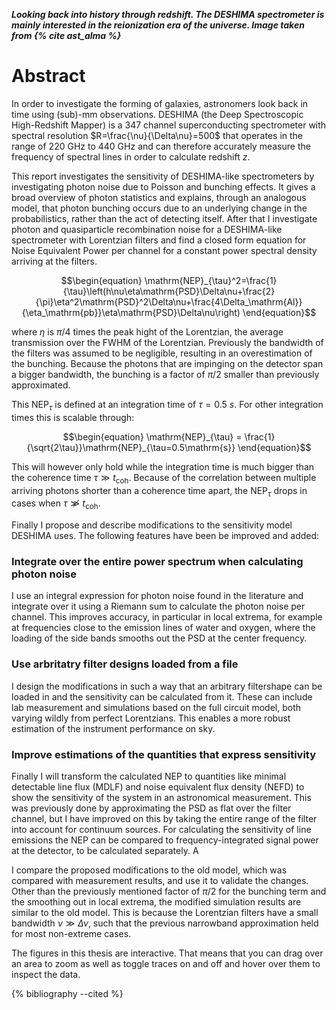 ***Looking back into history through redshift. The DESHIMA spectrometer is mainly interested in the reionization era of the universe. Image taken from {% cite ast_alma %}***

# Abstract
In order to investigate the forming of galaxies, astronomers look back in time using (sub)-mm observations. DESHIMA (the Deep Spectroscopic High-Redshift Mapper) is a 347 channel superconducting spectrometer with spectral resolution $R=\frac{\nu}{\Delta\nu}=500$ that operates in the range of $220\:\mathrm{GHz}$ to $440\:\mathrm{GHz}$ and can therefore accurately measure the frequency of spectral lines in order to calculate redshift $z$. 

This report investigates the sensitivity of DESHIMA-like spectrometers by investigating photon noise due to Poisson and bunching effects. It gives a broad overview of photon statistics and explains, through an analogous model, that photon bunching occurs due to an underlying change in the probabilistics, rather than the act of detecting itself. After that I investigate photon and quasiparticle recombination noise for a DESHIMA-like spectrometer with Lorentzian filters and find a closed form equation for Noise Equivalent Power per channel for a constant power spectral density arriving at the filters.

$$\begin{equation}
\mathrm{NEP}_{\tau}^2=\frac{1}{\tau}\left(h\nu\eta\mathrm{PSD}\Delta\nu+\frac{2}{\pi}\eta^2\mathrm{PSD}^2\Delta\nu+\frac{4\Delta_\mathrm{Al}}{\eta_\mathrm{pb}}\eta\mathrm{PSD}\Delta\nu\right)
\end{equation}$$

where $\eta$ is $\pi/4$ times the peak hight of the Lorentzian, the average transmission over the $\mathrm{FWHM}$ of the Lorentzian. Previously the bandwidth of the filters was assumed to be negligible, resulting in an overestimation of the bunching. Because the photons that are impinging on the detector span a bigger bandwidth, the bunching is a factor of $\pi/2$ smaller than previously approximated.

This $\mathrm{NEP}_{\tau}$ is defined at an integration time of $\tau=0.5\:s$. For other integration times this is scalable  through:

$$\begin{equation}
\mathrm{NEP}_{\tau} = \frac{1}{\sqrt{2\tau}}\mathrm{NEP}_{\tau=0.5\mathrm{s}}
\end{equation}$$

This will however only hold while the integration time is much bigger than the coherence time $\tau\gg t_\mathrm{coh}$. Because of the correlation between multiple arriving photons shorter than a coherence time apart, the $\mathrm{NEP}_{\tau}$ drops in cases when $\tau\not\gg t_\mathrm{coh}$.

Finally I propose and describe modifications to the sensitivity model DESHIMA uses. The following features have been be improved and added:

### Integrate over the entire power spectrum when calculating photon noise
I use an integral expression for photon noise found in the literature and integrate over it using a Riemann sum to calculate the photon noise per channel. This improves accuracy, in particular in local extrema, for example at frequencies close to the emission lines of water and oxygen, where the loading of the side bands smooths out the $\mathrm{PSD}$ at the center frequency. 

### Use arbritatry filter designs loaded from a file
I design the modifications in such a way that an arbitrary filtershape can be loaded in and the sensitivity can be calculated from it. These can include lab measurement and simulations based on the full circuit model, both varying wildly from perfect Lorentzians. This enables a more robust estimation of the instrument performance on sky.

### Improve estimations of the quantities that express sensitivity
Finally I will transform the calculated $\mathrm{NEP}$ to quantities like minimal detectable line flux ($\mathrm{MDLF}$) and noise equivalent flux density ($\mathrm{NEFD}$) to show the sensitivity of the system in an astronomical measurement. This was previously done by approximating the $\mathrm{PSD}$ as flat over the filter channel, but I have improved on this by taking the entire range of the filter into account for continuum sources. For calculating the sensitivity of line emissions the $\mathrm{NEP}$ can be compared to frequency-integrated signal power at the detector, to be calculated separately. A 

I compare the proposed modifications to the old model, which was compared with measurement results, and use it to validate the changes. Other than the previously mentioned factor of $\pi/2$ for the bunching term and the smoothing out in local extrema, the modified simulation results are similar to the old model. This is because the Lorentzian filters have a small bandwidth $\nu\gg\Delta\nu$, such that the previous narrowband approximation held for most non-extreme cases.

The figures in this thesis are interactive. That means that you can drag over an area to zoom as well as toggle traces on and off and hover over them to inspect the data.

{% bibliography --cited %}